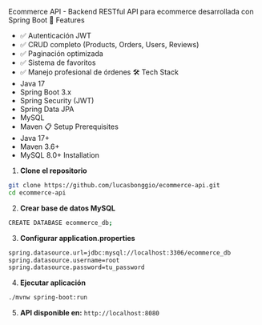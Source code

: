 Ecommerce API - Backend
RESTful API para ecommerce desarrollada con Spring Boot
🚀 Features
* ✅ Autenticación JWT
* ✅ CRUD completo (Products, Orders, Users, Reviews)
* ✅ Paginación optimizada
* ✅ Sistema de favoritos
* ✅ Manejo profesional de órdenes
🛠️ Tech Stack
* Java 17
* Spring Boot 3.x
* Spring Security (JWT)
* Spring Data JPA
* MySQL
* Maven
📋 Setup
Prerequisites
* Java 17+
* Maven 3.6+
* MySQL 8.0+
Installation
1. **Clone el repositorio**
```bash
git clone https://github.com/lucasbonggio/ecommerce-api.git
cd ecommerce-api
```
2. **Crear base de datos MySQL**
```bash
CREATE DATABASE ecommerce_db;
```
3. **Configurar application.properties**
```bash
spring.datasource.url=jdbc:mysql://localhost:3306/ecommerce_db
spring.datasource.username=root
spring.datasource.password=tu_password
```
4. **Ejecutar aplicación**
```bash
./mvnw spring-boot:run
```
5. **API disponible en:** `http://localhost:8080`
